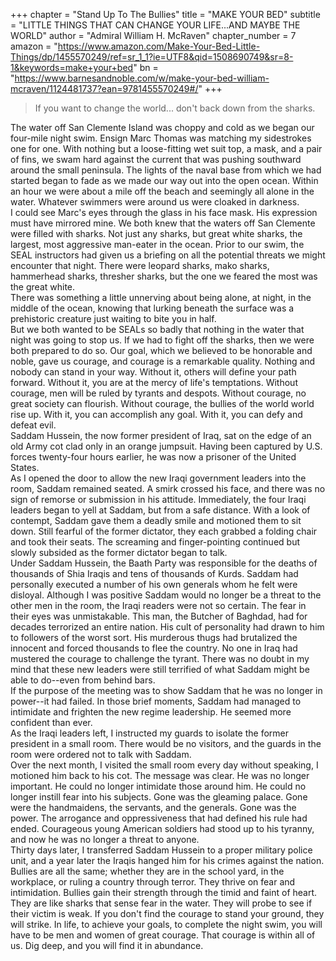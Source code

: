 +++
chapter = "Stand Up To The Bullies"
title = "MAKE YOUR BED"
subtitle = "LITTLE THINGS THAT CAN CHANGE YOUR LIFE...AND MAYBE THE WORLD"
author = "Admiral William H. McRaven"
chapter_number = 7
amazon = "https://www.amazon.com/Make-Your-Bed-Little-Things/dp/1455570249/ref=sr_1_1?ie=UTF8&qid=1508690749&sr=8-1&keywords=make+your+bed"
bn = "https://www.barnesandnoble.com/w/make-your-bed-william-mcraven/1124481737?ean=9781455570249#/"
+++

> If you want to change the world... don't back down from the sharks.  
  
The water off San Clemente Island was choppy and cold as we began our four-mile night swim. Ensign Marc Thomas was matching my sidestrokes one for one. With nothing but a loose-fitting wet suit top, a mask, and a pair of fins, we swam hard against the current that was pushing southward around the small peninsula. The lights of the naval base from which we had started began to fade as we made our way out into the open ocean. Within an hour we were about a mile off the beach and seemingly all alone in the water. Whatever swimmers were around us were cloaked in darkness.  
I could see Marc's eyes through the glass in his face mask. His expression must have mirrored mine. We both knew that the waters off San Clemente were filled with sharks. Not just any sharks, but great white sharks, the largest, most aggressive man-eater in the ocean. Prior to our swim, the SEAL instructors had given us a briefing on all the potential threats we might encounter that night. There were leopard sharks, mako sharks, hammerhead sharks, thresher sharks, but the one we feared the most was the great white.  
There was something a little unnerving about being alone, at night, in the middle of the ocean, knowing that lurking beneath the surface was a prehistoric creature just waiting to bite you in half.  
But we both wanted to be SEALs so badly that nothing in the water that night was going to stop us. If we had to fight off the sharks, then we were both prepared to do so. Our goal, which we believed to be honorable and noble, gave us courage, and courage is a remarkable quality. Nothing and nobody can stand in your way. Without it, others will define your path forward. Without it, you are at the mercy of life's temptations. Without courage, men will be ruled by tyrants and despots. Without courage, no great society can flourish. Without courage, the bullies of the world world rise up. With it, you can accomplish any goal. With it, you can defy and defeat evil.  
Saddam Hussein, the now former president of Iraq, sat on the edge of an old Army cot clad only in an orange jumpsuit. Having been captured by U.S. forces twenty-four hours earlier, he was now a prisoner of the United States.  
As I opened the door to allow the new Iraqi government leaders into the room, Saddam remained seated. A smirk crossed his face, and there was no sign of remorse or submission in his attitude. Immediately, the four Iraqi leaders began to yell at Saddam, but from a safe distance. With a look of contempt, Saddam gave them a deadly smile and motioned them to sit down. Still fearful of the former dictator, they each grabbed a folding chair and took their seats. The screaming and finger-pointing continued but slowly subsided as the former dictator began to talk.  
Under Saddam Hussein, the Baath Party was responsible for the deaths of thousands of Shia Iraqis and tens of thousands of Kurds. Saddam had personally executed a number of his own generals whom he felt were disloyal.
Although I was positive Saddam would no longer be a threat to the other men in the room, the Iraqi readers were not so certain. The fear in their eyes was unmistakable. This man, the Butcher of Baghdad, had for decades terrorized an entire nation. His cult of personality had drawn to him to followers of the worst sort. His murderous thugs had brutalized the innocent and forced thousands to flee the country. No one in Iraq had mustered the courage to challenge the tyrant. There was no doubt in my mind that these new leaders were still terrified of what Saddam might be able to do--even from behind bars.  
If the purpose of the meeting was to show Saddam that he was no longer in power--it had failed. In those brief moments, Saddam had managed to intimidate and frighten the new regime leadership. He seemed more confident than ever.  
As the Iraqi leaders left, I instructed my guards to isolate the former president in a small room. There would be no visitors, and the guards in the room were ordered not to talk with Saddam.  
Over the next month, I visited the small room every day without speaking, I motioned him back to his cot. The message was clear. He was no longer important. He could no longer intimidate those around him. He could no longer instill fear into his subjects. Gone was the gleaming palace. Gone were the handmaidens, the servants, and the generals. Gone was the power. The arrogance and oppressiveness that had defined his rule had ended. Courageous young American soldiers had stood up to his tyranny, and now he was no longer a threat to anyone.  
Thirty days later, I transferred Saddam Hussein to a proper military police unit, and a year later the Iraqis hanged him for his crimes against the nation.  
Bullies are all the same; whether they are in the school yard, in the workplace, or ruling a country through terror. They thrive on fear and intimidation. Bullies gain their strength through the timid and faint of heart. They are like sharks that sense fear in the water. They will probe to see if their victim is weak. If you don't find the courage to stand your ground, they will strike. In life, to achieve your goals, to complete the night swim, you will have to be men and women of great courage. That courage is within all of us. Dig deep, and you will find it in abundance.